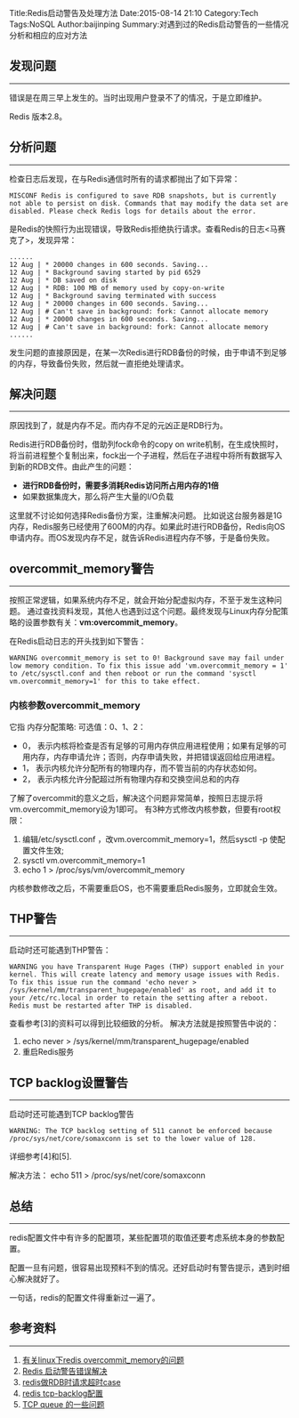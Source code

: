 Title:Redis启动警告及处理方法
Date:2015-08-14 21:10
Category:Tech
Tags:NoSQL
Author:baijinping
Summary:对遇到过的Redis启动警告的一些情况分析和相应的应对方法

## 发现问题
------------
错误是在周三早上发生的。当时出现用户登录不了的情况，于是立即维护。

Redis 版本2.8。


## 分析问题
------------
检查日志后发现，在与Redis通信时所有的请求都抛出了如下异常：

	MISCONF Redis is configured to save RDB snapshots, but is currently not able to persist on disk. Commands that may modify the data set are disabled. Please check Redis logs for details about the error.

是Redis的快照行为出现错误，导致Redis拒绝执行请求。查看Redis的日志<马赛克了>，发现异常：

	......
	12 Aug | * 20000 changes in 600 seconds. Saving...
	12 Aug | * Background saving started by pid 6529
	12 Aug | * DB saved on disk
	12 Aug | * RDB: 100 MB of memory used by copy-on-write
	12 Aug | * Background saving terminated with success
	12 Aug | * 20000 changes in 600 seconds. Saving...
	12 Aug | # Can't save in background: fork: Cannot allocate memory
	12 Aug | * 20000 changes in 600 seconds. Saving...
	12 Aug | # Can't save in background: fork: Cannot allocate memory
	......

发生问题的直接原因是，在某一次Redis进行RDB备份的时候，由于申请不到足够的内存，导致备份失败，然后就一直拒绝处理请求。


## 解决问题
------------
原因找到了，就是内存不足。而内存不足的元凶正是RDB行为。

Redis进行RDB备份时，借助列fock命令的copy on write机制，在生成快照时，将当前进程整个复制出来，fock出一个子进程，然后在子进程中将所有数据写入到新的RDB文件。由此产生的问题：

*	**进行RDB备份时，需要多消耗Redis访问所占用内存的1倍**
*	如果数据集庞大，那么将产生大量的I/O负载

这里就不讨论如何选择Redis备份方案，注重解决问题。
比如说这台服务器是1G内存，Redis服务已经使用了600M的内存。如果此时进行RDB备份，Redis向OS申请内存。而OS发现内存不足，就告诉Redis进程内存不够，于是备份失败。


## overcommit_memory警告
------------
按照正常逻辑，如果系统内存不足，就会开始分配虚拟内存，不至于发生这种问题。
通过查找资料发现，其他人也遇到过这个问题。最终发现与Linux内存分配策略的设置参数有关：**vm:overcommit_memory**。

在Redis启动日志的开头找到如下警告：

	WARNING overcommit_memory is set to 0! Background save may fail under low memory condition. To fix this issue add 'vm.overcommit_memory = 1' to /etc/sysctl.conf and then reboot or run the command 'sysctl vm.overcommit_memory=1' for this to take effect.


### 内核参数overcommit_memory 
它指 内存分配策略:
	可选值：0、1、2：

*	0， 表示内核将检查是否有足够的可用内存供应用进程使用；如果有足够的可用内存，内存申请允许；否则，内存申请失败，并把错误返回给应用进程。
*	1， 表示内核允许分配所有的物理内存，而不管当前的内存状态如何。
*	2， 表示内核允许分配超过所有物理内存和交换空间总和的内存


了解了overcommit的意义之后，解决这个问题非常简单，按照日志提示将vm.overcommit_memory设为1即可。
有3种方式修改内核参数，但要有root权限：

1. 编辑/etc/sysctl.conf ，改vm.overcommit_memory=1，然后sysctl -p 使配置文件生效;
2. sysctl vm.overcommit_memory=1
3. echo 1 > /proc/sys/vm/overcommit_memory


内核参数修改之后，不需要重启OS，也不需要重启Redis服务，立即就会生效。


## THP警告
------------
启动时还可能遇到THP警告：

	WARNING you have Transparent Huge Pages (THP) support enabled in your kernel. This will create latency and memory usage issues with Redis. To fix this issue run the command 'echo never > /sys/kernel/mm/transparent_hugepage/enabled' as root, and add it to your /etc/rc.local in order to retain the setting after a reboot. Redis must be restarted after THP is disabled.

查看参考[3]的资料可以得到比较细致的分析。
解决方法就是按照警告中说的：

1. echo never > /sys/kernel/mm/transparent_hugepage/enabled
2. 重启Redis服务


## TCP backlog设置警告
------------
启动时还可能遇到TCP backlog警告

	WARNING: The TCP backlog setting of 511 cannot be enforced because /proc/sys/net/core/somaxconn is set to the lower value of 128.

详细参考[4]和[5].

解决方法：
	echo 511 > /proc/sys/net/core/somaxconn


## 总结
------------
redis配置文件中有许多的配置项，某些配置项的取值还要考虑系统本身的参数配置。

配置一旦有问题，很容易出现预料不到的情况。还好启动时有警告提示，遇到时细心解决就好了。

一句话，redis的配置文件得重新过一遍了。


## 参考资料
------------
1. [有关linux下redis overcommit_memory的问题](http://blog.csdn.net/whycold/article/details/21388455)
2. [Redis 启动警告错误解决](http://skly-java.iteye.com/blog/2167400)
3. [redis做RDB时请求超时case](http://blog.csdn.net/chosen0ne/article/details/46625359)
4. [redis tcp-backlog配置](http://www.bubuko.com/infodetail-311772.html)
5. [TCP queue 的一些问题](http://jaseywang.me/2014/07/20/tcp-queue-的一些问题)



